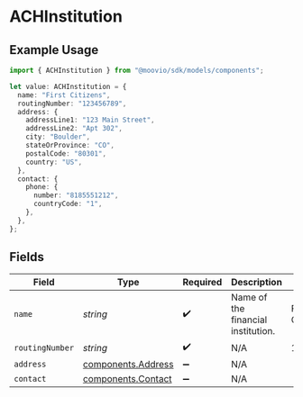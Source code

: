 # ACHInstitution

## Example Usage

```typescript
import { ACHInstitution } from "@moovio/sdk/models/components";

let value: ACHInstitution = {
  name: "First Citizens",
  routingNumber: "123456789",
  address: {
    addressLine1: "123 Main Street",
    addressLine2: "Apt 302",
    city: "Boulder",
    stateOrProvince: "CO",
    postalCode: "80301",
    country: "US",
  },
  contact: {
    phone: {
      number: "8185551212",
      countryCode: "1",
    },
  },
};
```

## Fields

| Field                                                    | Type                                                     | Required                                                 | Description                                              | Example                                                  |
| -------------------------------------------------------- | -------------------------------------------------------- | -------------------------------------------------------- | -------------------------------------------------------- | -------------------------------------------------------- |
| `name`                                                   | *string*                                                 | :heavy_check_mark:                                       | Name of the financial institution.                       | First Citizens                                           |
| `routingNumber`                                          | *string*                                                 | :heavy_check_mark:                                       | N/A                                                      | 123456789                                                |
| `address`                                                | [components.Address](../../models/components/address.md) | :heavy_minus_sign:                                       | N/A                                                      |                                                          |
| `contact`                                                | [components.Contact](../../models/components/contact.md) | :heavy_minus_sign:                                       | N/A                                                      |                                                          |